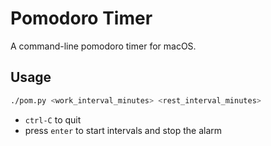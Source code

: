 # Pomodoro Timer

A command-line pomodoro timer for macOS.

## Usage
``` bash
./pom.py <work_interval_minutes> <rest_interval_minutes>
```

- `ctrl-C` to quit
- press `enter` to start intervals and stop the alarm